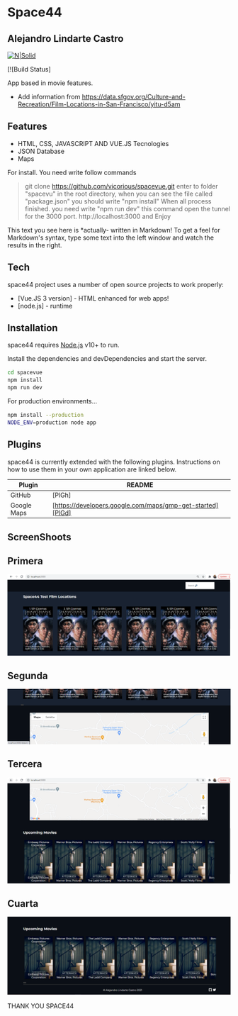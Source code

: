 # Space44
## Alejandro Lindarte Castro

[![N|Solid](https://cldup.com/dTxpPi9lDf.thumb.png)](https://nodesource.com/products/nsolid)

[![Build Status]

App based in movie features.

- Add information from https://data.sfgov.org/Culture-and-Recreation/Film-Locations-in-San-Francisco/yitu-d5am


## Features

- HTML, CSS, JAVASCRIPT AND VUE.JS Tecnologies
- JSON Database
- Maps


For install. You need write follow commands

> git clone https://github.com/vicorious/spacevue.git
> enter to folder "spacevu"
> in the root directory, when you can see the file called "package.json" you should write "npm install"
> When all process finished. you need write "npm run dev" this command open the tunnel for the 3000 port.
> http://localhost:3000 and Enjoy

This text you see here is *actually- written in Markdown! To get a feel
for Markdown's syntax, type some text into the left window and
watch the results in the right.

## Tech

space44 project uses a number of open source projects to work properly:

- [Vue.JS 3 version] - HTML enhanced for web apps!
- [node.js] - runtime


## Installation

space44 requires [Node.js](https://nodejs.org/) v10+ to run.

Install the dependencies and devDependencies and start the server.

```sh
cd spacevue
npm install
npm run dev
```

For production environments...

```sh
npm install --production
NODE_ENV=production node app
```

## Plugins

space44 is currently extended with the following plugins.
Instructions on how to use them in your own application are linked below.

| Plugin | README |
| ------ | ------ |
| GitHub | [PlGh] |
| Google Maps | [https://developers.google.com/maps/gmp-get-started][PlGd] |


## ScreenShoots

## Primera
![Alt text](./raw/space1.PNG?raw=true "Title")

## Segunda
![Alt text](./raw/space2.PNG?raw=true "Title")

## Tercera
![Alt text](./raw/space3.PNG?raw=true "Title")

## Cuarta
![Alt text](./raw/space4.PNG?raw=true "Title")
 
THANK YOU SPACE44

